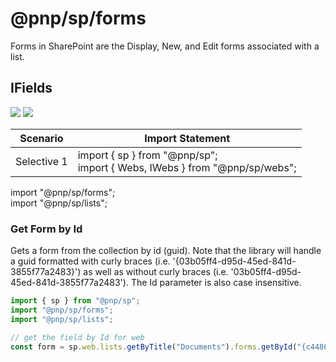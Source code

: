 # @pnp/sp/forms

Forms in SharePoint are the Display, New, and Edit forms associated with a list. 

## IFields

[![](https://img.shields.io/badge/Invokable-informational.svg)](../concepts/invokable.md) [![](https://img.shields.io/badge/Selective%20Imports-informational.svg)](../concepts/selective-imports.md)

|Scenario|Import Statement|
|--|--|
|Selective 1|import { sp } from "@pnp/sp";<br />import { Webs, IWebs } from "@pnp/sp/webs"; <br />
import "@pnp/sp/forms";<br/>
import "@pnp/sp/lists";

### Get Form by Id

Gets a form from the collection by id (guid). Note that the library will handle a guid formatted with curly braces (i.e. '{03b05ff4-d95d-45ed-841d-3855f77a2483}') as well as without curly braces (i.e. '03b05ff4-d95d-45ed-841d-3855f77a2483'). The Id parameter is also case insensitive.

```TypeScript
import { sp } from "@pnp/sp";
import "@pnp/sp/forms";
import "@pnp/sp/lists";

// get the field by Id for web
const form = sp.web.lists.getByTitle("Documents").forms.getById("{c4486774-f1e2-4804-96f3-91edf3e22a19}").get();
```

